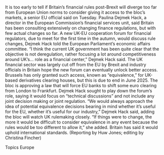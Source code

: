 It is too early to tell if Britain’s financial rules post-Brexit will diverge too far from European Union norms to consider giving it access to the bloc’s markets, a senior EU official said on Tuesday.
Paulina Dejmek Hack, a director in the European Commission’s financial services unit, said Britain has been consulting extensively on changing finance regulations, but with few actual changes so far.
A new UK-EU cooperation forum for financial regulators, due to meet for the first time in the autumn, would discuss rule changes, Dejmek Hack told the European Parliament’s economic affairs committee.
“I think the current UK government has been quite clear that the objective is not deregulation, rather focusing a lot around competitiveness around UK’s… role as a financial center,” Dejmek Hack said.
The UK financial sector was largely cut off from the EU by Brexit and industry officials in Britain hope the new forum can eventually unlock better access.
Brussels has only granted such access, known as “equivalence,” for UK-based derivatives clearing houses, but this is due to end in June 2025. The bloc is approving a law that will force EU banks to shift some euro clearing from London to Frankfurt.
Dejmek Hack sought to play down the forum’s role, saying it would focus on “technical discussions” and not include any joint decision making or joint regulation.
“We would always approach the idea of potential equivalence decisions bearing in mind whether it’s useful for the EU, whether it’s useful for our industry,” Dejmek Hack said, adding the bloc will watch UK rulemaking closely.
“If things were to change, the more it would be difficult to consider equivalence in any event because the rules would be too different to allow it,” she added.
Britain has said it would uphold international standards.
(Reporting by Huw Jones; editing by Christina Fincher)

Topics
Europe
